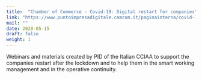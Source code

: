 ```yaml
---
title:  "Chamber of Commerce - Covid-19: Digital restart for companies"
link: "https://www.puntoimpresadigitale.camcom.it/paginainterna/covid-19-ripartenza-digitale"
mail: ""
date: 2020-05-15
draft: false
weight: 1
---
```


Webinars and materials created by PID of the Italian CCIAA to support the companies restart after the lockdown and to help them in the smart working management and in the operative continuity.
